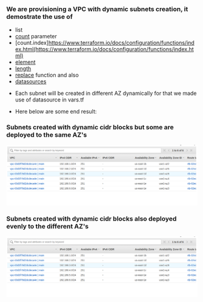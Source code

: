 ### We are provisioning a VPC with dynamic subnets creation, it demostrate the use of 
- list
- [count](https://www.terraform.io/intro/examples/count.html) parameter
- [count.index]https://www.terraform.io/docs/configuration/functions/index.html(https://www.terraform.io/docs/configuration/functions/index.html)
- [element](https://www.terraform.io/docs/configuration/functions/element.html)
- [length](https://www.terraform.io/docs/configuration/functions/length.html)
- [replace](https://www.terraform.io/docs/configuration/functions/replace.html)  function and also 
- [datasources](https://www.terraform.io/docs/providers/aws/d/availability_zones.html)

* Each subnet will be created in different AZ dynamically for that we made use of datasource in vars.tf


* Here below are some end result:

### Subnets created with dynamic cidr blocks but some are deployed to the same AZ's 

![dynamic-subnets-in-same-az](same-azs.png)


### Subnets created with dynamic cidr blocks also deployed evenly to the different AZ's 

![dynamic-subnets-in-different-az](same-azs.png)
